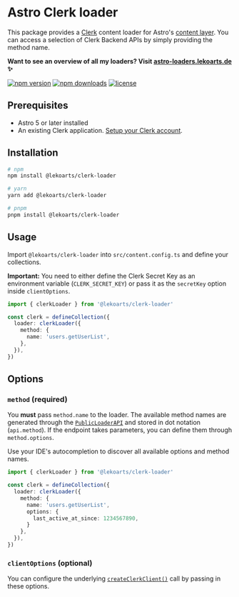 # Astro Clerk loader

This package provides a [Clerk](https://clerk.com) content loader for Astro's [content layer](https://docs.astro.build/en/guides/content-collections/). You can access a selection of Clerk Backend APIs by simply providing the method name.

**Want to see an overview of all my loaders? Visit [astro-loaders.lekoarts.de](https://astro-loaders.lekoarts.de) ✨**

<!-- automd:badges license -->

[![npm version](https://img.shields.io/npm/v/@lekoarts/clerk-loader)](https://npmjs.com/package/@lekoarts/clerk-loader)
[![npm downloads](https://img.shields.io/npm/dm/@lekoarts/clerk-loader)](https://npm.chart.dev/@lekoarts/clerk-loader)
[![license](https://img.shields.io/github/license/LekoArts/astro-loaders)](https://github.com/LekoArts/astro-loaders/blob/main/LICENSE)

<!-- /automd -->

## Prerequisites

- Astro 5 or later installed
- An existing Clerk application. [Setup your Clerk account](https://clerk.com/docs/quickstarts/setup-clerk).

## Installation

<!-- automd:pm-install separate auto=false -->

```sh
# npm
npm install @lekoarts/clerk-loader
```

```sh
# yarn
yarn add @lekoarts/clerk-loader
```

```sh
# pnpm
pnpm install @lekoarts/clerk-loader
```

<!-- /automd -->

## Usage

Import `@lekoarts/clerk-loader` into `src/content.config.ts` and define your collections.

**Important:** You need to either define the Clerk Secret Key as an environment variable (`CLERK_SECRET_KEY`) or pass it as the `secretKey` option inside `clientOptions`.

```ts
import { clerkLoader } from '@lekoarts/clerk-loader'

const clerk = defineCollection({
  loader: clerkLoader({
    method: {
      name: 'users.getUserList',
    },
  }),
})
```

## Options

### `method` (required)

You **must** pass `method.name` to the loader. The available method names are generated through the [`PublicLoaderAPI`](https://github.com/LekoArts/astro-loaders/blob/main/packages/clerk/src/types.ts) and stored in dot notation (`api.method`).
If the endpoint takes parameters, you can define them through `method.options`.

Use your IDE's autocompletion to discover all available options and method names.

```ts
import { clerkLoader } from '@lekoarts/clerk-loader'

const clerk = defineCollection({
  loader: clerkLoader({
    method: {
      name: 'users.getUserList',
      options: {
        last_active_at_since: 1234567890,
      }
    },
  }),
})
```

### `clientOptions` (optional)

You can configure the underlying [`createClerkClient()`](https://clerk.com/docs/references/backend/overview#create-clerk-client-options) call by passing in these options.
